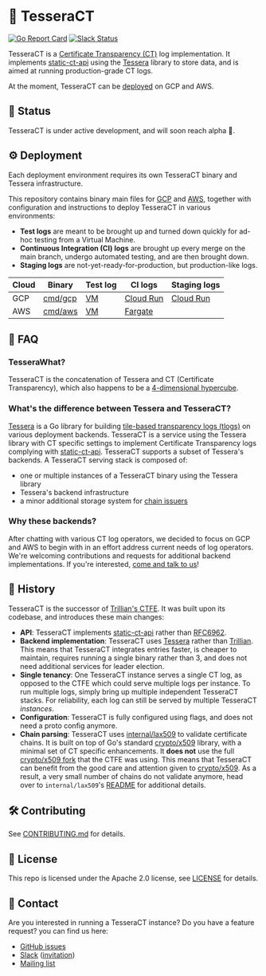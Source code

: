 # 🌳 TesseraCT

[![Go Report Card](https://goreportcard.com/badge/github.com/transparency-dev/tesseract)](https://goreportcard.com/report/github.com/transparency-dev/tesseract)
[![Slack Status](https://img.shields.io/badge/Slack-Chat-blue.svg)](https://transparency-dev.slack.com/)

TesseraCT is a [Certificate Transparency (CT)](https://certificate.transparency.dev/)
log implementation. It implements [static-ct-api](https://c2sp.org/static-ct-api)
using the [Tessera](https://github.com/transparency-dev/tessera)
library to store data, and is aimed at running production-grade CT logs.

At the moment, TesseraCT can be [deployed](#️-deployment) on GCP and AWS.

## 📣 Status

TesseraCT is under active development, and will soon reach alpha 🚀.

## ⚙️ Deployment

Each deployment environment requires its own TesseraCT binary and Tessera infrastructure.

This repository contains binary main files for [GCP](./cmd/gcp/) and
[AWS](./cmd/aws/), together with configuration and instructions to deploy
TesseraCT in various environments:

- **Test logs** are meant to be brought up and turned down quickly for ad-hoc
testing from a Virtual Machine.
- **Continuous Integration (CI) logs** are brought up every merge on the main
branch, undergo automated testing, and are then brought down.
- **Staging logs** are
not-yet-ready-for-production, but production-like logs.

| Cloud| Binary               | Test log                         | CI logs                                            | Staging logs                                            |
|------|----------------------|----------------------------------|----------------------------------------------------|---------------------------------------------------------|
| GCP  | [cmd/gcp](./cmd/gcp/)| [VM](./deployment/live/gcp/test/)| [Cloud Run](deployment/live/gcp/static-ct/logs/ci/)| [Cloud Run](deployment/live/gcp/static-ct-staging/logs/)|
| AWS  | [cmd/aws](./cmd/aws/)| [VM](./deployment/live/aws/test/)| [Fargate](deployment/live/aws/test/)               |                                                         |

## 🙋 FAQ

### TesseraWhat?

TesseraCT is the concatenation of Tessera and CT (Certificate Transparency),
which also happens to be a [4-dimensional hypercube](https://en.wikipedia.org/wiki/Tesseract).

### What's the difference between Tessera and TesseraCT?

[Tessera](https://github.com/transparency-dev/tessera) is a Go library for
building [tile-based transparency logs (tlogs)](https://c2sp.org/tlog-tiles) on
various deployment backends. TesseraCT is a service using the Tessera library
with CT specific settings to implement Certificate Transparency logs complying
with [static-ct-api](https://c2sp.org/static-ct-api). TesseraCT supports a
subset of Tessera's backends. A TesseraCT serving stack is composed of:

- one or multiple instances of a TesseraCT binary using the Tessera library
- Tessera's backend infrastructure
- a minor additional storage system for [chain issuers](https://github.com/C2SP/C2SP/blob/main/static-ct-api.md#issuers)

### Why these backends?

After chatting with various CT log operators, we decided to focus on GCP and AWS
to begin with in an effort address current needs of log operators. We're
welcoming contributions and requests for additional backend implementations.
If you're interested, [come and talk to us](#-contact)!

## 🧌 History

TesseraCT is the successor of [Trillian's CTFE](https://github.com/google/certificate-transparency-go/tree/master/trillian/ctfe).
It was built upon its codebase, and introduces these main changes:

- **API**: TesseraCT implements [static-ct-api](https://c2sp.org/static-ct-api)
rather than [RFC6962](https://www.rfc-editor.org/rfc/rfc6962).
- **Backend implementation**: TesseraCT uses [Tessera](https://github.com/transparency-dev/tessera)
rather than [Trillian](https://github.com/google/trillian). This means that
TesseraCT integrates entries faster, is cheaper to maintain, requires running a
single binary rather than 3, and does not need additional services for leader election.
- **Single tenancy**: One TesseraCT instance serves a single CT log, as opposed
to the CTFE which could serve multiple logs per instance. To run multiple logs,
simply bring up multiple independent TesseraCT stacks. For reliability, each log
can still be served by multiple TesseraCT _instances_.
- **Configuration**: TesseraCT is fully configured using flags, and does not
need a proto config anymore.
- **Chain parsing**: TesseraCT uses [internal/lax509](./internal/lax509/) to
validate certificate chains. It is built on top of Go's standard
[crypto/x509](https://pkg.go.dev/crypto/x509) library, with a minimal set of CT
specific enhancements. It **does not** use the full [crypto/x509 fork](https://github.com/google/certificate-transparency-go/tree/master/x509)
that the CTFE was using. This means that TesseraCT can benefit from the good care
and attention given to [crypto/x509](https://pkg.go.dev/crypto/x509). As a
result, a very small number of chains do not validate anymore, head over to
`internal/lax509`'s [README](./internal/lax509/README.md) for additional details.

## 🛠️ Contributing

See [CONTRIBUTING.md](/CONTRIBUTING.md) for details.

## 📄 License

This repo is licensed under the Apache 2.0 license, see [LICENSE](/LICENSE) for details.

## 👋 Contact

Are you interested in running a TesseraCT instance? Do you have a feature
request? you can find us here:

- [GitHub issues](https://github.com/transparency-dev/tessera/issues)
- [Slack](https://transparency-dev.slack.com/) ([invitation](https://join.slack.com/t/transparency-dev/shared_invite/zt-27pkqo21d-okUFhur7YZ0rFoJVIOPznQ))
- [Mailing list](https://groups.google.com/forum/#!forum/trillian-transparency)
